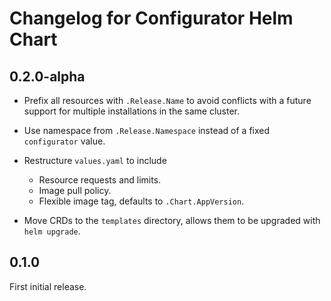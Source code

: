 # Changelog for Configurator Helm Chart

## 0.2.0-alpha

* Prefix all resources with `.Release.Name` to avoid conflicts with a future support for multiple installations in the same cluster.

* Use namespace from `.Release.Namespace` instead of a fixed `configurator` value.

* Restructure `values.yaml` to include
  * Resource requests and limits.
  * Image pull policy.
  * Flexible image tag, defaults to `.Chart.AppVersion`.

* Move CRDs to the `templates` directory, allows them to be upgraded with `helm upgrade`.

## 0.1.0

First initial release.
